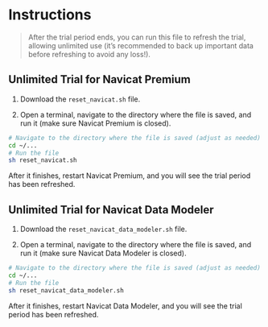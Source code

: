 
# Instructions

> After the trial period ends, you can run this file to refresh the trial, allowing unlimited use (it’s recommended to back up important data before refreshing to avoid any loss!).


## Unlimited Trial for Navicat Premium

1. Download the `reset_navicat.sh` file.
 
2. Open a terminal, navigate to the directory where the file is saved, and run it (make sure Navicat Premium is closed).
 
```sh
# Navigate to the directory where the file is saved (adjust as needed)
cd ~/...
# Run the file
sh reset_navicat.sh
```

After it finishes, restart Navicat Premium, and you will see the trial period has been refreshed.


## Unlimited Trial for Navicat Data Modeler

1. Download the `reset_navicat_data_modeler.sh` file.
 
2. Open a terminal, navigate to the directory where the file is saved, and run it (make sure Navicat Data Modeler is closed).
 

```sh
# Navigate to the directory where the file is saved (adjust as needed)
cd ~/...
# Run the file
sh reset_navicat_data_modeler.sh
```

After it finishes, restart Navicat Data Modeler, and you will see the trial period has been refreshed.
